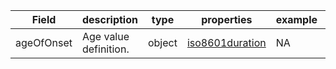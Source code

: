 |Field | description | type | properties | example | enum|
| ---| ---| ---| ---| ---| --- |
| ageOfOnset | Age value definition. | object | [iso8601duration](./iso8601duration.md) | NA | NA|
